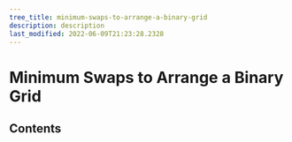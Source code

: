 ```yaml
---
tree_title: minimum-swaps-to-arrange-a-binary-grid
description: description
last_modified: 2022-06-09T21:23:28.2328
---
```


# Minimum Swaps to Arrange a Binary Grid

## Contents
